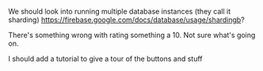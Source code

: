 We should look into running multiple database instances (they call it sharding) https://firebase.google.com/docs/database/usage/shardingb?

There's something wrong with rating something a 10. Not sure what's going on.

I should add a tutorial to give a tour of the buttons and stuff